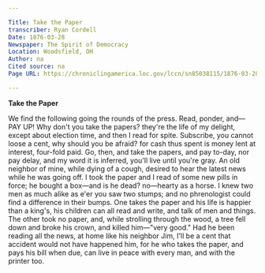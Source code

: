 ```yaml
---

Title: Take the Paper
transcriber: Ryan Cordell
Date: 1876-03-28
Newspaper: The Spirit of Democracy
Location: Woodsfield, OH
Author: na
Cited source: na
Page URL: https://chroniclingamerica.loc.gov/lccn/sn85038115/1876-03-28/ed-1/seq-2/

---
```


**Take the Paper**

We find the following going the rounds of the press. Read, ponder, and—PAY UP! Why don't you take the papers? they're the life of my delight, except about election time, and then I read for spite. Subscribe, you cannot loose a cent, why should you be afraid? for cash thus spent is money lent at interest, four-fold paid. Go, then, and take the papers, and pay to-day, nor pay delay, and my word it is inferred, you'll live until you're gray. An old neighbor of mine, while dying of a cough, desired to hear the latest news while he was going off. I took the paper and I read of some new pills in force; he bought a box—and is he dead? no—hearty as a horse. I knew two men as much alike as e'er you saw two stumps; and no phrenologist could find a difference in their bumps. One takes the paper and his life is happier than a king's, his children can all read and write, and talk of men and things. The other took no paper, and, while strolling through the wood, a tree fell down and broke his crown, and killed him—"very good." Had he been reading all the news, at home like his neighbor Jim, I'll be a cent that accident would not have happened him, for he who takes the paper, and pays his bill when due, can live in peace with every man, and with the printer too.
